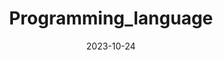 ---
title: 'Programming_language'
date: 2023-10-24
type: landing

design:
  spacing: '5rem'

# Note: `username` refers to the user's folder name in `content/authors/`

# Page sections
sections:
  - block: markdown
    content:
      title: Learned programming languages
      text: These are the contents of the programming languages learned from school and self-development.
      items:
        - name: C
          description:
        - name: C++
          description:
        - name: JAVA
          description:
        - name: Python
          description:
        - name: Kotlin
          description:
    design:
      view: article-gird
      fill_image: false
      columns: 3
---